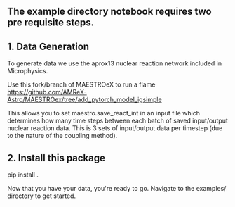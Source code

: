 ## The example directory notebook requires two pre requisite steps.

## 1. Data Generation
To generate data we use the aprox13 nuclear reaction network included in Microphysics.

Use this fork/branch of MAESTROeX to run a flame https://github.com/AMReX-Astro/MAESTROex/tree/add_pytorch_model_igsimple

This allows you to set maestro.save_react_int in an input file which determines how many time steps between each batch of saved input/output nuclear reaction data. This is 3 sets of input/output data per timestep (due to the nature of the coupling method).

## 2. Install this package
pip install .

Now that you have your data, you're ready to go. Navigate to the examples/ directory to get started.
